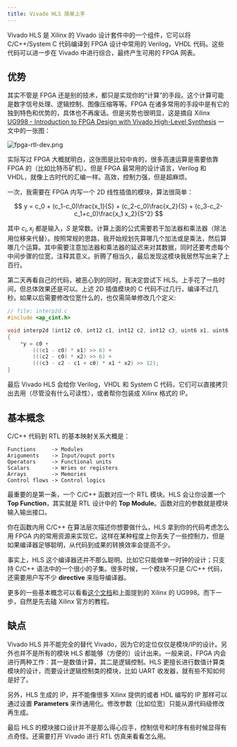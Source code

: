 ```yaml
---
title: Vivado HLS 简单上手
---
```


Vivado HLS 是 Xilinx 的 Vivado 设计套件中的一个组件，它可以将 C/C++/System C 代码编译到 FPGA 设计中常用的 Verilog，VHDL 代码。这些代码可以进一步在 Vivado 中进行综合，最终产生可用的 FPGA 网表。

<!--more-->

## 优势

其实不管是 FPGA 还是别的技术，都只是实现你的“计算”的手段。这个计算可能是数字信号处理、逻辑控制、图像压缩等等。FPGA 在诸多常用的手段中是有它的独到特色和优势的，具体也不再废话。但是劣势也很明显，这是摘自 Xilinx [UG998 - Introduction to FPGA Design with Vivado High-Level Synthesis](http://www.xilinx.com/support/documentation/sw_manuals/ug998-vivado-intro-fpga-design-hls.pdf) 一文中的一张图：

![fpga-rtl-dev.png](/image/hls-fpga-rtl-dev.png)

实际写过 FPGA 大概就明白，这张图是比较中肯的，很多高速运算是需要依靠 FPGA 的（比如比特币矿机）。但是 FPGA 最常用的设计语言，Verilog 和 VHDL，就像上古时代的汇编一样。高效，控制力强，但是超麻烦。

一次，我需要在 FPGA 内写一个 2D 线性插值的模块，算法很简单：

$$ y = c_0 + (c_1-c_0)\frac{x_1}{S} + (c_2-c_0)\frac{x_2}{S} + (c_3-c_2-c_1+c_0)\frac{x_1 x_2}{S^2} $$

其中 $c_i,x_j$ 都是输入，$S$ 是常数。计算上面的公式需要若干加法器和乘法器（除法用位移来代替）。按照常规的思路，我开始规划先算哪几个加法或是乘法，然后算哪几个运算。其中需要注意加法器和乘法器的延迟来对其数据，同时还要考虑每个中间步骤的位宽，注释其意义。折腾了相当久，最后发现这模块我居然写出来了上百行。

第二天再看自己的代码，被恶心到的同时，我决定尝试下 HLS。上手花了一些时间，但总体效果还是可以。上述 2D 插值模块的 C 代码不过几行，编译不过几秒。如果以后需要修改位宽什么的，也仅需简单修改几个定义:

```c
// file: interp2d.c
#include <ap_cint.h>

void interp2d (int12 c0, int12 c1, int12 c2, int12 c3, uint6 x1, uint6 x2, int12 * y)
{
    *y = c0 +
        (((c1 - c0) * x1) >> 6) +
        (((c2 - c0) * x2) >> 6) +
        (((c3 - c2 - c1 + c0) * x1 * x2) >> 12);
}
```

最后 Vivado HLS 会给你 Verilog，VHDL 和 System C 代码，它们可以直接拷贝出去用（尽管没有什么可读性），或者帮你包装成 Xilinx 格式的 IP。

## 基本概念

C/C++ 代码到 RTL 的基本映射关系大概是：

```plain
Functions     -> Modules
Ariguments    -> Input/ouput ports
Operators     -> Functional units
Scalars       -> Wries or registers
Arrays        -> Memories
Control flows -> Control logics
```

最重要的是第一条，一个 C/C++ 函数对应一个 RTL 模块。HLS 会让你设置一个 **Top Function**，其实就是 RTL 设计中的 **Top Module**。函数对应的参数就是模块输入输出接口。

你在函数内用 C/C++ 在算法层次描述你想要做什么，HLS 拿到你的代码考虑怎么用 FPGA 内的常用资源来实现它。这样在某种程度上你丢失了一些控制力，但是如果编译器足够聪明，从代码到成果的转换效率会提高不少。

事实上，HLS 这个编译器还并不那么聪明。比如它只能做单一时钟的设计；只支持 C/C++ 语法中的一个很小的子集。很多时候，一个模块不只是 C/C++ 代码，还需要用户写不少 **directive** 来指导编译器。

更多的一些基本概念可以看看[这个文档](http://www.ese.wustl.edu/~xuan.zhang/ese566_files/tutorials/vivado_tutorial.pdf)和上面提到的 Xilinx 的 UG998。而下一步，自然是先去磕 Xilinx 官方的教程。

## 缺点

Vivado HLS 并不能完全的替代 Vivado，因为它的定位仅仅是模块/IP的设计。另外也并不是所有的模块 HLS 都能够（方便的）设计出来。一般来说，FPGA 内会进行两种工作：其一是数值计算，其二是逻辑控制。HLS 更擅长进行数值计算类模块的设计，而要设计逻辑控制类的模块，比如 UART 收发器，就有些不知如何是好了。

另外，HLS 生成的 IP，并不能像很多 Xilinx 提供的或者 HDL 编写的 IP 那样可以通过设置 **Parameters** 来作通用化。修改参数（比如位宽）只能从源代码级修改再生成。

最后 HLS 的模块接口设计并不是那么得心应手，控制信号和时序有些时候显得有点奇怪。还需要打开 Vivado 进行 RTL 仿真来看看怎么用。
